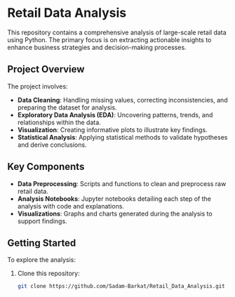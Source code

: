 # Retail Data Analysis

This repository contains a comprehensive analysis of large-scale retail data using Python. The primary focus is on extracting actionable insights to enhance business strategies and decision-making processes.

## Project Overview

The project involves:

- **Data Cleaning**: Handling missing values, correcting inconsistencies, and preparing the dataset for analysis.
- **Exploratory Data Analysis (EDA)**: Uncovering patterns, trends, and relationships within the data.
- **Visualization**: Creating informative plots to illustrate key findings.
- **Statistical Analysis**: Applying statistical methods to validate hypotheses and derive conclusions.

## Key Components

- **Data Preprocessing**: Scripts and functions to clean and preprocess raw retail data.
- **Analysis Notebooks**: Jupyter notebooks detailing each step of the analysis with code and explanations.
- **Visualizations**: Graphs and charts generated during the analysis to support findings.

## Getting Started

To explore the analysis:

1. Clone this repository:
   ```bash
   git clone https://github.com/Sadam-Barkat/Retail_Data_Analysis.git
